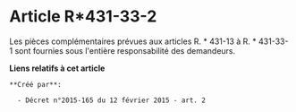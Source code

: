 # Article R*431-33-2

Les pièces complémentaires prévues aux articles R. * 431-13 à R. * 431-33-1 sont fournies sous l'entière responsabilité des
demandeurs.

**Liens relatifs à cet article**

	**Créé par**:

	  - Décret n°2015-165 du 12 février 2015 - art. 2
